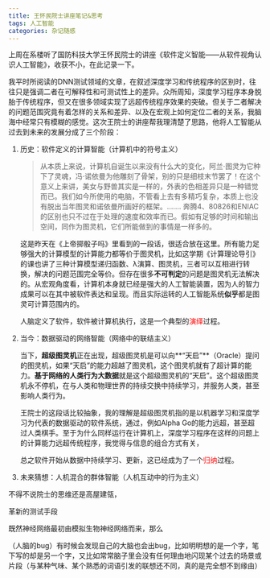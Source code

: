 ```yaml
---
title: 王怀民院士讲座笔记&思考
tags: 人工智能
categories: 杂记随感
---
```


上周在系楼听了国防科技大学王怀民院士的讲座《软件定义智能——从软件视角认识人工智能》，收获不小，在此记录一下。<!--more-->

我平时所阅读的DNN测试领域的文章，在叙述深度学习和传统程序的区别时，往往只是强调二者在可解释性和可测试性上的差异。众所周知，深度学习程序本身脱胎于传统程序，但又在很多领域实现了远超传统程序效果的突破。但关于二者解决的问题范围究竟有着怎样的关系和差异、以及在宏观上如何定位二者的关系，我脑海中经常只有模糊的感觉。这次王院士的讲座帮我理清楚了思路，他将人工智能从过去到未来的发展分成了三个阶段：

1. 历史：软件定义的计算智能（计算机中的符号主义）

   > 从本质上来说，计算机自诞生以来没有什么大的变化，阿兰·图灵为它种下了灵魂，冯·诺依曼为他雕刻了骨架，别的只是细枝末节罢了！在这个意义上来讲，美女与野兽其实是一样的，外表的色相差异只是一种错觉而已。我们如今所使用的电脑，不管看上去有多精巧复杂，本质上也没有脱出当年图灵和诺依曼所画好的框架。....... 奔腾4、80826和ENIAC的区别也只不过在于处理的速度和效率而已。假如有足够的时间和输出空间，同作为图灵机，它们所能做到的事情是一样多的。

   这是昨天在《上帝掷骰子吗》里看到的一段话，很适合放在这里。所有能力足够强大的计算模型的计算能力都等价于图灵机，比如这学期《计算理论导引》的课也讲了三种计算模型递归函数、λ演算、图灵机，三者可以互相进行转换，解决的问题范围完全等价。但存在很多**不可判定**的问题是图灵机无法解决的。从宏观角度看，计算机本身就已经是强大的人工智能装置，因为人的智力成果可以在其中被软件表达和呈现。而且实际运转的人工智能系统**似乎**都是图灵可计算范围内的。

   人脑定义了软件，软件被计算机执行，这是一个典型的<font color='red'>演绎</font>过程。

   

2. 当今：数据驱动的网络智能（网络中的联结主义）

   当下，**超级图灵机**正在出现，超级图灵机是可以向**“天启”**（Oracle）提问的图灵机，如果“天启”的能力超越了图灵机，这个图灵机就有了超计算的能力。**基于网络的人类行为大数据**就是这个超级图灵机的“天启”。这个超级图灵机永不停机，在与人类和物理世界的持续交换中持续学习，并服务人类，甚至影响人类行为。

   王院士的这段话比较抽象，我的理解是超级图灵机指的是以机器学习和深度学习为代表的数据驱动的软件系统，通过，例如Alpha Go的能力远超，甚至超过人类棋手。至于为什么同样运行在计算机上，深度学习程序在这样的问题上的计算能力远超传统程序，我觉得与信息的组合方式有关，

   总之软件开始从数据中持续学习、更新，这已经成为了一个<font color='red'>归纳</font>过程。

   

3. 未来猜想：人机混合的群体智能（人机互动中的行为主义）



不得不说院士的思维还是高屋建瓴，

革新的测试手段

既然神经网络最初由模拟生物神经网络而来，那么

（人脑的bug）有时候会发现自己的大脑也会出bug，比如明明想的是一个字，笔下写的却是另一个字，又比如常常脑子里会没有任何理由地闪现某个过去的场景或片段（与某种气味、某个熟悉的词语引发的联想还不同，真的是完全想不到缘由）

